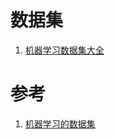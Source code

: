 # 数据集

1. [机器学习数据集大全](机器学习数据集大全.md)

# 参考

1. [机器学习的数据集](https://leon_xi.gitee.io/da123/#/TensorFlow')